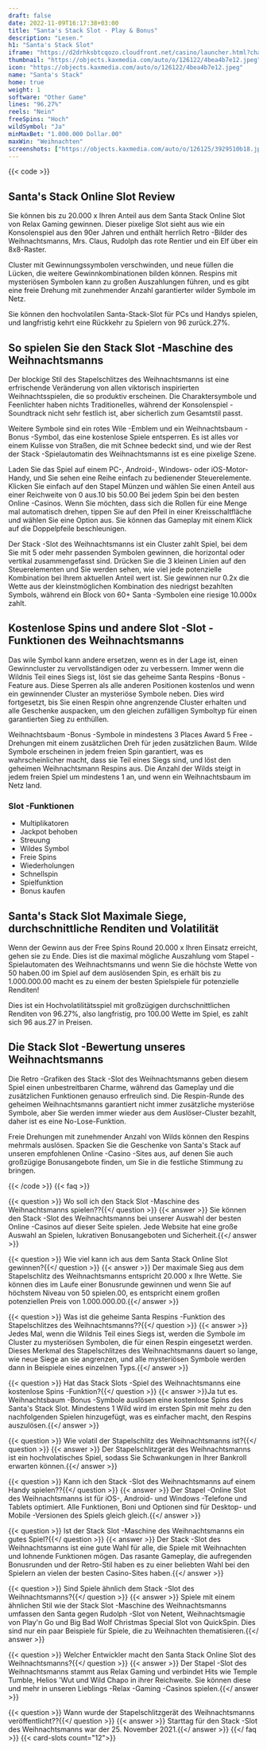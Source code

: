 ```yaml
---
draft: false
date: 2022-11-09T16:17:38+03:00
title: "Santa's Stack Slot - Play & Bonus"
description: "Lesen."
h1: "Santa's Stack Slot"
iframe: "https://d2drhksbtcqozo.cloudfront.net/casino/launcher.html?channel=web&gameid=santasstack&moneymode=fun&jurisdiction=MT&partnerid=1&apex=1&fullscreen=false"
thumbnail: "https://objects.kaxmedia.com/auto/o/126122/4bea4b7e12.jpeg"
icon: "https://objects.kaxmedia.com/auto/o/126122/4bea4b7e12.jpeg"
name: "Santa's Stack"
home: true
weight: 1
software: "Other Game"
lines: "96.27%"
reels: "Nein"
freeSpins: "Hoch"
wildSymbol: "Ja"
minMaxBet: "1.000.000 Dollar.00"
maxWin: "Weihnachten"
screenshots: ["https://objects.kaxmedia.com/auto/o/126125/3929510b18.jpeg"]
---
```


{{< code >}}<h2>Santa's Stack Online Slot Review</h2><p>Sie können bis zu 20.000 x Ihren Anteil aus dem Santa Stack Online Slot von Relax Gaming gewinnen. Dieser pixelige Slot sieht aus wie ein Konsolenspiel aus den 90er Jahren und enthält herrlich Retro -Bilder des Weihnachtsmanns, Mrs. Claus, Rudolph das rote Rentier und ein Elf über ein 8x8-Raster.</p><p>Cluster mit Gewinnungssymbolen verschwinden, und neue füllen die Lücken, die weitere Gewinnkombinationen bilden können. Respins mit mysteriösen Symbolen kann zu großen Auszahlungen führen, und es gibt eine freie Drehung mit zunehmender Anzahl garantierter wilder Symbole im Netz.</p><p>Sie können den hochvolatilen Santa-Stack-Slot für PCs und Handys spielen, und langfristig kehrt eine Rückkehr zu Spielern von 96 zurück.27%.</p><h2>So spielen Sie den Stack Slot -Maschine des Weihnachtsmanns</h2><p>Der blockige Stil des Stapelschlitzes des Weihnachtsmanns ist eine erfrischende Veränderung von allen viktorisch inspirierten Weihnachtsspielen, die so produktiv erscheinen. Die Charaktersymbole und Feenlichter haben nichts Traditionelles, während der Konsolenspiel -Soundtrack nicht sehr festlich ist, aber sicherlich zum Gesamtstil passt.</p><p>Weitere Symbole sind ein rotes Wile -Emblem und ein Weihnachtsbaum -Bonus -Symbol, das eine kostenlose Spiele entsperren. Es ist alles vor einem Kulisse von Straßen, die mit Schnee bedeckt sind, und wie der Rest der Stack -Spielautomatin des Weihnachtsmanns ist es eine pixelige Szene.</p><p>Laden Sie das Spiel auf einem PC-, Android-, Windows- oder iOS-Motor-Handy, und Sie sehen eine Reihe einfach zu bedienender Steuerelemente. Klicken Sie einfach auf den Stapel Münzen und wählen Sie einen Anteil aus einer Reichweite von 0 aus.10 bis 50.00 Bei jedem Spin bei den besten Online -Casinos. Wenn Sie möchten, dass sich die Rollen für eine Menge mal automatisch drehen, tippen Sie auf den Pfeil in einer Kreisschaltfläche und wählen Sie eine Option aus. Sie können das Gameplay mit einem Klick auf die Doppelpfeile beschleunigen.</p><p>Der Stack -Slot des Weihnachtsmanns ist ein Cluster zahlt Spiel, bei dem Sie mit 5 oder mehr passenden Symbolen gewinnen, die horizontal oder vertikal zusammengefasst sind. Drücken Sie die 3 kleinen Linien auf den Steuerelementen und Sie werden sehen, wie viel jede potenzielle Kombination bei Ihrem aktuellen Anteil wert ist. Sie gewinnen nur 0.2x die Wette aus der kleinstmöglichen Kombination des niedrigst bezahlten Symbols, während ein Block von 60+ Santa -Symbolen eine riesige 10.000x zahlt.</p><h2>Kostenlose Spins und andere Slot -Slot -Funktionen des Weihnachtsmanns</h2><p>Das wile Symbol kann andere ersetzen, wenn es in der Lage ist, einen Gewinncluster zu vervollständigen oder zu verbessern. Immer wenn die Wildnis Teil eines Siegs ist, löst sie das geheime Santa Respins -Bonus -Feature aus. Diese Sperren als alle anderen Positionen kostenlos und wenn ein gewinnender Cluster an mysteriöse Symbole neben. Dies wird fortgesetzt, bis Sie einen Respin ohne angrenzende Cluster erhalten und alle Geschenke auspacken, um den gleichen zufälligen Symboltyp für einen garantierten Sieg zu enthüllen.</p><p>Weihnachtsbaum -Bonus -Symbole in mindestens 3 Places Award 5 Free -Drehungen mit einem zusätzlichen Dreh für jeden zusätzlichen Baum. Wilde Symbole erscheinen in jedem freien Spin garantiert, was es wahrscheinlicher macht, dass sie Teil eines Siegs sind, und löst den geheimen Weihnachtsmann Respins aus. Die Anzahl der Wilds steigt in jedem freien Spiel um mindestens 1 an, und wenn ein Weihnachtsbaum im Netz land.</p><h3>
Slot -Funktionen</h3><ul>
<li></span>
Multiplikatoren</li>
<li></span>
Jackpot behoben</li>
<li></span>
Streuung</li>
<li></span>
Wildes Symbol</li>
<li></span>
Freie Spins</li>
<li></span>
Wiederholungen</li>
<li></span>
Schnellspin</li>
<li></span>
Spielfunktion</li>
<li></span>
Bonus kaufen</li></ul><h2>Santa's Stack Slot Maximale Siege, durchschnittliche Renditen und Volatilität</h2><p>Wenn der Gewinn aus der Free Spins Round 20.000 x Ihren Einsatz erreicht, gehen sie zu Ende. Dies ist die maximal mögliche Auszahlung vom Stapel -Spielautomaten des Weihnachtsmanns und wenn Sie die höchste Wette von 50 haben.00 im Spiel auf dem auslösenden Spin, es erhält bis zu 1.000.000.00 macht es zu einem der besten Spielspiele für potenzielle Renditen!</p><p>Dies ist ein Hochvolatilitätsspiel mit großzügigen durchschnittlichen Renditen von 96.27%, also langfristig, pro 100.00 Wette im Spiel, es zahlt sich 96 aus.27 in Preisen.</p><h2>Die Stack Slot -Bewertung unseres Weihnachtsmanns</h2><p>Die Retro -Grafiken des Stack -Slot des Weihnachtsmanns geben diesem Spiel einen unbestreitbaren Charme, während das Gameplay und die zusätzlichen Funktionen genauso erfreulich sind. Die Respin-Runde des geheimen Weihnachtsmanns garantiert nicht immer zusätzliche mysteriöse Symbole, aber Sie werden immer wieder aus dem Auslöser-Cluster bezahlt, daher ist es eine No-Lose-Funktion.</p><p>Freie Drehungen mit zunehmender Anzahl von Wilds können den Respins mehrmals auslösen. Spacken Sie die Geschenke von Santa's Stack auf unseren empfohlenen Online -Casino -Sites aus, auf denen Sie auch großzügige Bonusangebote finden, um Sie in die festliche Stimmung zu bringen.</p>
{{< /code >}}
{{< faq >}}

{{< question >}} Wo soll ich den Stack Slot -Maschine des Weihnachtsmanns spielen??{{</ question >}}
{{< answer >}} Sie können den Stack -Slot des Weihnachtsmanns bei unserer Auswahl der besten Online -Casinos auf dieser Seite spielen. Jede Website hat eine große Auswahl an Spielen, lukrativen Bonusangeboten und Sicherheit.{{</ answer >}}

{{< question >}} Wie viel kann ich aus dem Santa Stack Online Slot gewinnen?{{</ question >}}
{{< answer >}} Der maximale Sieg aus dem Stapelschlitz des Weihnachtsmanns entspricht 20.000 x Ihre Wette. Sie können dies im Laufe einer Bonusrunde gewinnen und wenn Sie auf höchstem Niveau von 50 spielen.00, es entspricht einem großen potenziellen Preis von 1.000.000.00.{{</ answer >}}

{{< question >}} Was ist die geheime Santa Respins -Funktion des Stapelschlitzes des Weihnachtsmanns??{{</ question >}}
{{< answer >}} Jedes Mal, wenn die Wildnis Teil eines Siegs ist, werden die Symbole im Cluster zu mysteriösen Symbolen, die für einen Respin eingesetzt werden. Dieses Merkmal des Stapelschlitzes des Weihnachtsmanns dauert so lange, wie neue Siege an sie angrenzen, und alle mysteriösen Symbole werden dann in Beispiele eines einzelnen Typs.{{</ answer >}}

{{< question >}} Hat das Stack Slots -Spiel des Weihnachtsmanns eine kostenlose Spins -Funktion?{{</ question >}}
{{< answer >}}Ja tut es. Weihnachtsbaum -Bonus -Symbole auslösen eine kostenlose Spins des Santa's Stack Slot. Mindestens 1 Wild wird im ersten Spin mit mehr zu den nachfolgenden Spielen hinzugefügt, was es einfacher macht, den Respins auszulösen.{{</ answer >}}

{{< question >}} Wie volatil der Stapelschlitz des Weihnachtsmanns ist?{{</ question >}}
{{< answer >}} Der Stapelschlitzgerät des Weihnachtsmanns ist ein hochvolatisches Spiel, sodass Sie Schwankungen in Ihrer Bankroll erwarten können.{{</ answer >}}

{{< question >}} Kann ich den Stack -Slot des Weihnachtsmanns auf einem Handy spielen??{{</ question >}}
{{< answer >}} Der Stapel -Online Slot des Weihnachtsmanns ist für iOS-, Android- und Windows -Telefone und Tablets optimiert. Alle Funktionen, Boni und Optionen sind für Desktop- und Mobile -Versionen des Spiels gleich gleich.{{</ answer >}}

{{< question >}} Ist der Stack Slot -Maschine des Weihnachtsmanns ein gutes Spiel?{{</ question >}}
{{< answer >}} Der Stack -Slot des Weihnachtsmanns ist eine gute Wahl für alle, die Spiele mit Weihnachten und lohnende Funktionen mögen. Das rasante Gameplay, die aufregenden Bonusrunden und der Retro-Stil haben es zu einer beliebten Wahl bei den Spielern an vielen der besten Casino-Sites haben.{{</ answer >}}

{{< question >}} Sind Spiele ähnlich dem Stack -Slot des Weihnachtsmanns?{{</ question >}}
{{< answer >}} Spiele mit einem ähnlichen Stil wie der Stack Slot -Maschine des Weihnachtsmanns umfassen den Santa gegen Rudolph -Slot von Netent, Weihnachtsmagie von Play'n Go und Big Bad Wolf Christmas Special Slot von QuickSpin. Dies sind nur ein paar Beispiele für Spiele, die zu Weihnachten thematisieren.{{</ answer >}}

{{< question >}} Welcher Entwickler macht den Santa Stack Online Slot des Weihnachtsmanns?{{</ question >}}
{{< answer >}} Der Stapel -Slot des Weihnachtsmanns stammt aus Relax Gaming und verbindet Hits wie Temple Tumble, Helios 'Wut und Wild Chapo in ihrer Reichweite. Sie können diese und mehr in unseren Lieblings -Relax -Gaming -Casinos spielen.{{</ answer >}}

{{< question >}} Wann wurde der Stapelschlitzgerät des Weihnachtsmanns veröffentlicht??{{</ question >}}
{{< answer >}} Starttag für den Stack -Slot des Weihnachtsmanns war der 25. November 2021.{{</ answer >}}
{{</ faq >}}
{{< card-slots count="12">}}